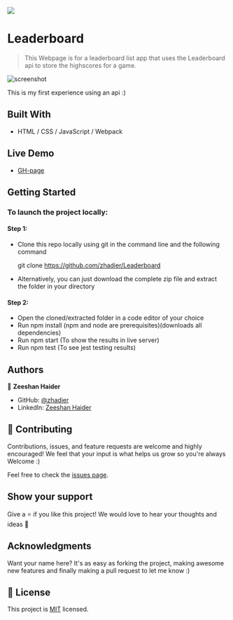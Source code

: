 ![](https://img.shields.io/badge/Microverse-blueviolet)

# Leaderboard

> This Webpage is for a leaderboard list app that uses the Leaderboard api to store the highscores for a game.

![screenshot](https://user-images.githubusercontent.com/90556221/154583335-209d4c5f-a4d3-460b-9549-d093e203fad3.png)

This is my first experience using an api :)

## Built With

- HTML / CSS / JavaScript / Webpack

## Live Demo

- [GH-page](https://zhadier.github.io/Leaderboard/)

## Getting Started

### To launch the project locally:

#### Step 1:

- Clone this repo locally using git in the command line and the following command

  git clone https://github.com/zhadier/Leaderboard
  
- Alternatively, you can just download the complete zip file and extract the folder in your directory

#### Step 2:

- Open the cloned/extracted folder in a code editor of your choice
- Run npm install (npm and node are prerequisites)(downloads all dependencies)
- Run npm start (To show the results in live server)
- Run npm test (To see jest testing results)

## Authors

👤 **Zeeshan Haider**

- GitHub: [@zhadier](https://github.com/zhadier)
- LinkedIn: [Zeeshan Haider](https://www.linkedin.com/in/zhadier39/)


## 🤝 Contributing

Contributions, issues, and feature requests are welcome and highly encouraged!
We feel that your input is what helps us grow so you're always Welcome :)

Feel free to check the [issues page](../../issues/).

## Show your support

Give a ⭐️ if you like this project!
We would love to hear your thoughts and ideas 🖤

## Acknowledgments
Want your name here? It's as easy as forking the project, making awesome new features and finally making a pull request to let me know :)

## 📝 License

This project is [MIT](./MIT.md) licensed.
